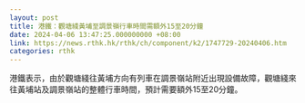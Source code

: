 ```yaml
---
layout: post
title: 港鐵：觀塘綫黃埔至調景嶺行車時間需額外15至20分鐘
date: 2024-04-06 13:47:25.000000000 +08:00
link: https://news.rthk.hk/rthk/ch/component/k2/1747729-20240406.htm
categories: rthk
---
```


港鐵表示，由於觀塘綫往黃埔方向有列車在調景嶺站附近出現設備故障，觀塘綫來往黃埔站及調景嶺站的整體行車時間，預計需要額外15至20分鐘。
